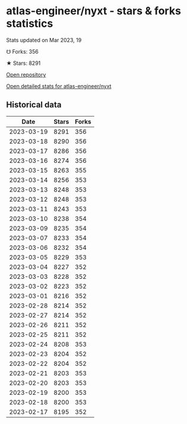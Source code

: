 # atlas-engineer/nyxt - stars & forks statistics

Stats updated on Mar 2023, 19

☋ Forks: 356

★ Stars: 8291

[Open repository](https://github.com/atlas-engineer/nyxt)

[Open detailed stats for atlas-engineer/nyxt](https://reviewgithub.com/rep/atlas-engineer/nyxt)

## Historical data
| Date | Stars | Forks |
|------|-------|-------|
| 2023-03-19 | 8291 | 356 | 
| 2023-03-18 | 8290 | 356 | 
| 2023-03-17 | 8286 | 356 | 
| 2023-03-16 | 8274 | 356 | 
| 2023-03-15 | 8263 | 355 | 
| 2023-03-14 | 8256 | 353 | 
| 2023-03-13 | 8248 | 353 | 
| 2023-03-12 | 8248 | 353 | 
| 2023-03-11 | 8243 | 353 | 
| 2023-03-10 | 8238 | 354 | 
| 2023-03-09 | 8235 | 354 | 
| 2023-03-07 | 8233 | 354 | 
| 2023-03-06 | 8232 | 354 | 
| 2023-03-05 | 8229 | 353 | 
| 2023-03-04 | 8227 | 352 | 
| 2023-03-03 | 8228 | 352 | 
| 2023-03-02 | 8223 | 352 | 
| 2023-03-01 | 8216 | 352 | 
| 2023-02-28 | 8214 | 352 | 
| 2023-02-27 | 8214 | 352 | 
| 2023-02-26 | 8211 | 352 | 
| 2023-02-25 | 8211 | 352 | 
| 2023-02-24 | 8208 | 353 | 
| 2023-02-23 | 8204 | 352 | 
| 2023-02-22 | 8204 | 352 | 
| 2023-02-21 | 8203 | 353 | 
| 2023-02-20 | 8203 | 353 | 
| 2023-02-19 | 8200 | 353 | 
| 2023-02-18 | 8200 | 353 | 
| 2023-02-17 | 8195 | 352 | 

